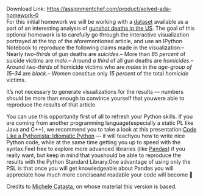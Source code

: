Download Link: https://assignmentchef.com/product/solved-ada-homework-0
<br>
For this initial homework we will be working with a [dataset](https://github.com/fivethirtyeight/guns-data/blob/master/interactive_data.csv) available as a part of an interesting analysis of [gunshot deaths in the US](http://fivethirtyeight.com/features/gun-deaths/). The goal of this optional homework is to carefully go through the interactive visualization portrayed at the top of the aforementioned article, and use an IPython Notebook to reproduce the following claims made in the visualization:– Nearly *two-thirds* of gun deaths are *suicides*.– More than *85 percent* of suicide victims are *male*.– Around *a third* of all gun deaths are *homicides*.– Around *two-thirds* of homicide victims who are *males* in the *age-group of 15–34* are *black*.– *Women* constitue only *15 percent* of the total *homicide* victims.

It’s not necessary to generate visualizations for the results — numbers should be more than enough to convince yourself that youwere able to reproduce the results of that article.

You can use this opportunity first of all to refresh your Python skills. If you are coming from another programming language(especially a static PL like Java and C++), we recommend you to take a look at this presentation:[Code Like a Pythonista: Idiomatic Python](http://www.omahapython.org/IdiomaticPython.html) — it will teachyou how to write nice Python code, while at the same time getting you up to speed with the syntax.Feel free to explore more advanced libraries (like [Pandas](http://pandas.pydata.org/)) if you really want, but keep in mind that youshould be able to reproduce the results with the Python Standard Library.One advantage of using only the PSL is that once you will get knowledgeable about Pandas you will appreciate how much more conciseand readable your code will become &#x1f642;

Credits to [Michele Catasta](https://github.com/pirroh), on whose material this version is based.